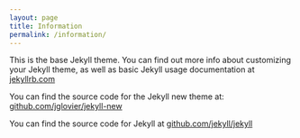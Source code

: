 ```yaml
---
layout: page
title: Information
permalink: /information/
---
```


This is the base Jekyll theme. You can find out more info about customizing your Jekyll theme, as well as basic Jekyll usage documentation at [jekyllrb.com](http://jekyllrb.com/)

You can find the source code for the Jekyll new theme at: [github.com/jglovier/jekyll-new](https://github.com/jglovier/jekyll-new)

You can find the source code for Jekyll at [github.com/jekyll/jekyll](https://github.com/jekyll/jekyll)
